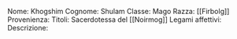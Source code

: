 
Nome: Khogshim
Cognome: Shulam
Classe: Mago 
Razza: [[Firbolg]]
Provenienza: 
Titoli: Sacerdotessa del [[Noirmog]]
Legami affettivi: 
Descrizione: 